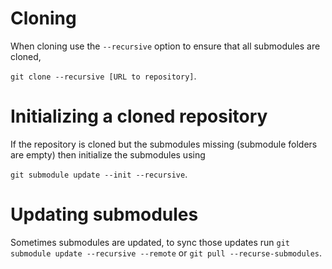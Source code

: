
# Cloning

When cloning use the `--recursive` option to ensure that all submodules are cloned,

`git clone --recursive [URL to repository]`.


# Initializing a cloned repository

If the repository is cloned but the submodules missing (submodule folders are empty) then initialize the submodules using

`git submodule update --init --recursive`.


# Updating submodules

Sometimes submodules are updated, to sync those updates run
`git submodule update --recursive --remote`
or
`git pull --recurse-submodules`.


